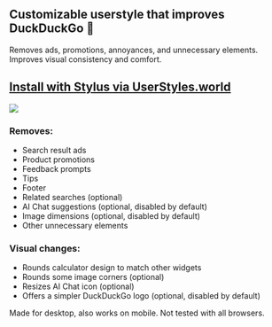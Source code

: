 ## Customizable userstyle that improves DuckDuckGo 🦆

Removes ads, promotions, annoyances, and unnecessary elements. Improves visual consistency and comfort.
## [Install with Stylus via UserStyles.world](https://userstyles.world/style/17992/duckduckgo-tweaks-clean-adblock)

<a href="https://userstyles.world/style/17992/duckduckgo-tweaks-clean-adblock">
<img src="https://img.shields.io/badge/Install%20from-userstyles.world-116b59.svg?longCache=true&style=flat]"></a>

### Removes:
- Search result ads
- Product promotions
- Feedback prompts
- Tips
- Footer
- Related searches (optional)
- AI Chat suggestions (optional, disabled by default)
- Image dimensions (optional, disabled by default)
- Other unnecessary elements

### Visual changes:
- Rounds calculator design to match other widgets
- Rounds some image corners (optional)
- Resizes AI Chat icon (optional)
- Offers a simpler DuckDuckGo logo (optional, disabled by default)

Made for desktop, also works on mobile. Not tested with all browsers.
